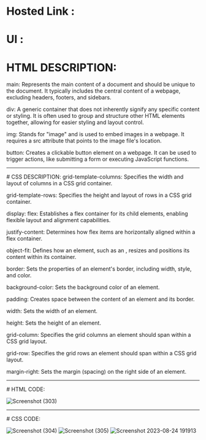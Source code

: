 # Hosted Link :

# UI :  
# HTML DESCRIPTION: 
main: Represents the main content of a document and should be unique to the document. It typically includes the central content of a webpage, excluding headers, footers, and sidebars.

div: A generic container that does not inherently signify any specific content or styling. It is often used to group and structure other HTML elements together, allowing for easier styling and layout control.

img: Stands for "image" and is used to embed images in a webpage. It requires a src attribute that points to the image file's location.

button: Creates a clickable button element on a webpage. It can be used to trigger actions, like submitting a form or executing JavaScript functions.
<hr>
# CSS DESCRIPTION: 
grid-template-columns: Specifies the width and layout of columns in a CSS grid container.

grid-template-rows: Specifies the height and layout of rows in a CSS grid container.

display: flex: Establishes a flex container for its child elements, enabling flexible layout and alignment capabilities.

justify-content: Determines how flex items are horizontally aligned within a flex container.

object-fit: Defines how an element, such as an <img>, resizes and positions its content within its container.

border: Sets the properties of an element's border, including width, style, and color.

background-color: Sets the background color of an element.

padding: Creates space between the content of an element and its border.

width: Sets the width of an element.

height: Sets the height of an element.

grid-column: Specifies the grid columns an element should span within a CSS grid layout.

grid-row: Specifies the grid rows an element should span within a CSS grid layout.

margin-right: Sets the margin (spacing) on the right side of an element.
<br>
<hr>
# HTML CODE:

![Screenshot (303)](https://github.com/mansi2020/css_assign9_hw/assets/57188328/ac0bc140-78f1-4450-a05d-7a6e744a10f4)  

<hr>
# CSS CODE:    

![Screenshot (304)](https://github.com/mansi2020/css_assign9_hw/assets/57188328/8cde9962-fe00-48ae-a545-08453e9d77c5)
![Screenshot (305)](https://github.com/mansi2020/css_assign9_hw/assets/57188328/9553f24c-7e6c-4d18-8244-69be8734f71c)
![Screenshot 2023-08-24 191913](https://github.com/mansi2020/css_assign9_hw/assets/57188328/2d876f55-62e8-490e-8df1-ecfa2ef13776)




